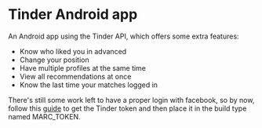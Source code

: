 # Tinder Android app
An Android app using the Tinder API, which offers some extra features:
  - Know who liked you in advanced
  - Change your position
  - Have multiple profiles at the same time
  - View all recommendations at once
  - Know the last time your matches logged in

There's still some work left to have a proper login with facebook, so by now, follow this [guide](http://jaanus.com/debugging-http-on-an-android-phone-or-tablet-with-charles-proxy-for-fun-and-profit/) to get the Tinder token and then place it in the build type named MARC_TOKEN.
